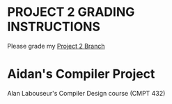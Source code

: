 PROJECT 2 GRADING INSTRUCTIONS
====================================
Please grade my [Project 2 Branch](https://github.com/AidanCarr1/Compiler/tree/Project-2)

# Aidan's Compiler Project
Alan Labouseur's Compiler Design course (CMPT 432)
